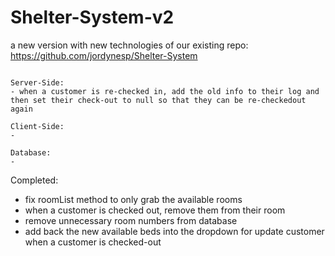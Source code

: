 # Shelter-System-v2
a new version with new technologies of our existing repo: https://github.com/jordynesp/Shelter-System

~~~~~~~~~~~~~~~~~~~~~~~~~~~~~~~~~~~~~~~~~~~~~~~~~~~~~~~~~~~~~~~~~

Server-Side:
- when a customer is re-checked in, add the old info to their log and then set their check-out to null so that they can be re-checkedout again

Client-Side:
- 

Database:
- 

~~~~~~~~~~~~~~~~~~~~~~~~~~~~~~~~~~~~~~~~~~~~~~~~~~~~~~~~~~~~~~~~~

Completed: 
- fix roomList method to only grab the available rooms
- when a customer is checked out, remove them from their room
- remove unnecessary room numbers from database
- add back the new available beds into the dropdown for update customer when a customer is checked-out
